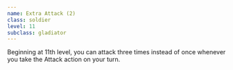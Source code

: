 ```yaml
---
name: Extra Attack (2)
class: soldier
level: 11
subclass: gladiator
---
```

Beginning at 11th level, you can attack three times instead of once whenever you take the Attack action on your turn.
